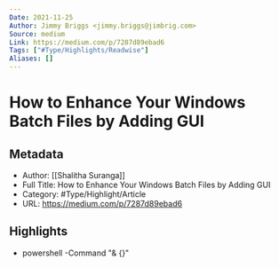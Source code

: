 ```yaml
---
Date: 2021-11-25
Author: Jimmy Briggs <jimmy.briggs@jimbrig.com>
Source: medium
Link: https://medium.com/p/7287d89ebad6
Tags: ["#Type/Highlights/Readwise"]
Aliases: []
---
```

# How to Enhance Your Windows Batch Files by Adding GUI

## Metadata
- Author: [[Shalitha Suranga]]
- Full Title: How to Enhance Your Windows Batch Files by Adding GUI
- Category: #Type/Highlight/Article
- URL: https://medium.com/p/7287d89ebad6

## Highlights
- powershell -Command "& {<PowerShell code-block goes here>}"
